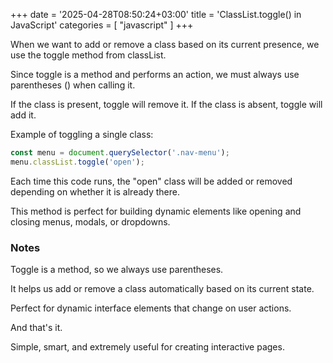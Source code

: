+++
date = '2025-04-28T08:50:24+03:00'
title = 'ClassList.toggle() in JavaScript'
categories = [ "javascript" ]
+++

When we want to add or remove a class based on its current presence, we use the toggle method from classList.

Since toggle is a method and performs an action, we must always use parentheses () when calling it.

If the class is present, toggle will remove it. If the class is absent, toggle will add it.

Example of toggling a single class:

```javascript
const menu = document.querySelector('.nav-menu');
menu.classList.toggle('open');
```

Each time this code runs, the "open" class will be added or removed depending on whether it is already there.

This method is perfect for building dynamic elements like opening and closing menus, modals, or dropdowns.

### Notes

Toggle is a method, so we always use parentheses.

It helps us add or remove a class automatically based on its current state.

Perfect for dynamic interface elements that change on user actions.

And that's it.

Simple, smart, and extremely useful for creating interactive pages.
